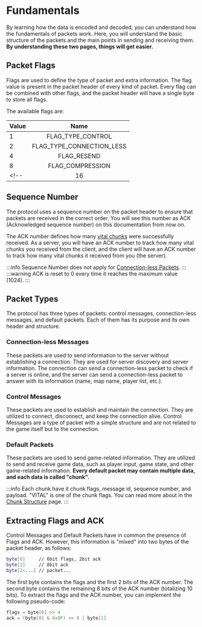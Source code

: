 # Fundamentals

By learning how the data is encoded and decoded, you can understand how the fundamentals of packets work. Here, you will understand the basic structure of the packets and the main points in sending and receiving them. **By understanding these two pages, things will get easier.**

## Packet Flags

Flags are used to define the type of packet and extra information. The flag value is present in the packet header of every kind of packet. Every flag can be combined with other flags, and the packet header will have a single byte to store all flags.

The available flags are:

| Value    | Name                      |
| -------- | :-----------------------: |
| 1        | FLAG_TYPE_CONTROL         | 
| 2        | FLAG_TYPE_CONNECTION_LESS |
| 4        | FLAG_RESEND               |
| 8        | FLAG_COMPRESSION          |
<!-- | 16       | FLAG_SECURITY_TOKEN       | -->

## Sequence Number

The protocol uses a sequence number on the packet header to ensure that packets are received in the correct order. You will see this number as ACK (Acknowledged sequence number) on this documentation from now on.

The ACK number defines how many [vital chunks](#default-packets) were successfully received. As a server, you will have an ACK number to track how many vital chunks you received from the client, and the client will have an ACK number to track how many vital chunks it received from you (the server).

:::info
Sequence Number does not apply for [Connection-less Packets](#connection-less-messages).
:::
:::warning
ACK is reset to 0 every time it reaches the maximum value (1024).
:::

<!-- ## Security Token

Every game related packet has a packet header with a security token field. When the client sends the first packet to connect to the server, the serve will send a response with a new generated security token. From now on, **the client and the server** will use this security token to send and receive packets. This token is used to prevent spoofing attacks.

The security token is a 4-byte value randomly generated. You can just generate 4 random bytes, or 4 random numbers from 0 to 255 and encode them later.

:::info
Security token does not apply for [Connection-less Packets](#connection-less-messages).
::: -->


## Packet Types

The protocol has three types of packets: control messages, connection-less messages, and default packets. Each of them has its purpose and its own header and structure.

### Connection-less Messages

These packets are used to send information to the server without establishing a connection. They are used for server discovery and server information. The connection can send a connection-less packet to check if a server is online, and the server can send a connection-less packet to answer with its information (name, map name, player list, etc.).

### Control Messages

These packets are used to establish and maintain the connection. They are utilized to connect, disconnect, and keep the connection alive. Control Messages are a type of packet with a simple structure and are not related to the game itself but to the connection.

### Default Packets

These packets are used to send game-related information. They are utilized to send and receive game data, such as player input, game state, and other game-related information. **Every default packet may contain multiple data, and each data is called "chunk".**

:::info
Each chunk have it chunk flags, message id, sequence number, and payload. "VITAL" is one of the chunk flags. You can read more about in the [Chunk Structure](./chunks/chunk-structure.md) page.
:::

## Extracting Flags and ACK

Control Messages and Default Packets have in common the presence of Flags and ACK. However, this information is "mixed" into two bytes of the packet header, as follows:

```sh
byte[0]     // 6bit flags, 2bit ack
byte[1]     // 8bit ack
byte[2-...] // packet...
```

The first byte contains the flags and the first 2 bits of the ACK number. The second byte contains the remaining 8 bits of the ACK number (totalizing 10 bits). To extract the flags and the ACK number, you can implement the following pseudo-code:

```c
flags = byte[0] >> 4
ack = (byte[0] & 0x0F) << 8 | byte[1]
```
